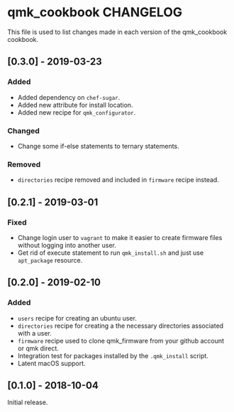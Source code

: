 # qmk_cookbook CHANGELOG

This file is used to list changes made in each version of the qmk_cookbook cookbook.

## [0.3.0] - 2019-03-23

### Added
- Added dependency on `chef-sugar`.
- Added new attribute for install location.
- Added new recipe for `qmk_configurator`.

### Changed
- Change some if-else statements to ternary statements. 

### Removed
- `directories` recipe removed and included in `firmware` recipe instead. 

## [0.2.1] - 2019-03-01

### Fixed
- Change login user to `vagrant` to make it easier to create firmware files without logging into another user. 
- Get rid of execute statement to run `qmk_install.sh` and just use `apt_package` resource. 

## [0.2.0] - 2019-02-10

### Added
- `users` recipe for creating an ubuntu user.
- `directories` recipe for creating a the necessary directories associated with a user. 
- `firmware` recipe used to clone qmk_firmware from your github account or qmk direct. 
- Integration test for packages installed by the `.qmk_install` script.
- Latent macOS support. 

## [0.1.0] - 2018-10-04

Initial release.

